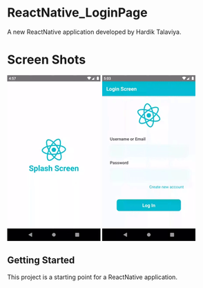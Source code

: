 # ReactNative_LoginPage

A new ReactNative application developed by Hardik Talaviya.

# Screen Shots

![alt text](https://raw.githubusercontent.com/Hardik-Talaviya/ReactNative_LoginPage/master/Screen%20Shots/Splash%20Screen.gif)  ![alt text](https://raw.githubusercontent.com/Hardik-Talaviya/ReactNative_LoginPage/master/Screen%20Shots/Login%20Screen.gif)

## Getting Started

This project is a starting point for a ReactNative application.
